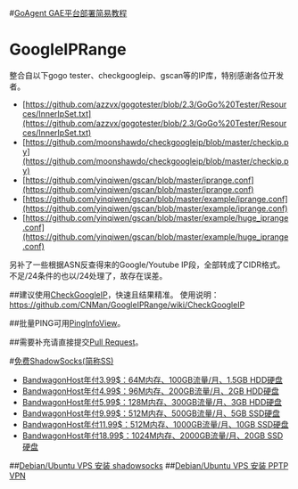 #[GoAgent GAE平台部署简易教程](https://cnlic.com/?p=329)

# GoogleIPRange
整合自以下gogo tester、checkgoogleip、gscan等的IP库，特别感谢各位开发者。

* [https://github.com/azzvx/gogotester/blob/2.3/GoGo%20Tester/Resources/InnerIpSet.txt](https://github.com/azzvx/gogotester/blob/2.3/GoGo%20Tester/Resources/InnerIpSet.txt)
* [https://github.com/moonshawdo/checkgoogleip/blob/master/checkip.py](https://github.com/moonshawdo/checkgoogleip/blob/master/checkip.py)
* [https://github.com/yinqiwen/gscan/blob/master/iprange.conf](https://github.com/yinqiwen/gscan/blob/master/iprange.conf)
* [https://github.com/yinqiwen/gscan/blob/master/example/iprange.conf](https://github.com/yinqiwen/gscan/blob/master/example/iprange.conf)
* [https://github.com/yinqiwen/gscan/blob/master/example/huge_iprange.conf](https://github.com/yinqiwen/gscan/blob/master/example/huge_iprange.conf)

另补了一些根据ASN反查得来的Google/Youtube IP段，全部转成了CIDR格式。
不足/24条件的也以/24处理了，故存在误差。

##建议使用[CheckGoogleIP](https://github.com/moonshawdo/checkgoogleip/)，快速且结果精准。
使用说明：https://github.com/CNMan/GoogleIPRange/wiki/CheckGoogleIP

##批量PING可用[PingInfoView](http://www.nirsoft.net/utils/multiple_ping_tool.html)。

##需要补充请直接提交[Pull Request](https://github.com/CNMan/GoogleIPRange/pulls)。

#[免费ShadowSocks(简称SS)](http://goo.gl/RlA4kI)

* [BandwagonHost年付3.99$：64M内存、100GB流量/月、1.5GB HDD硬盘](https://bandwagonhost.com/aff.php?aff=1366&pid=19)
* [BandwagonHost年付4.99$：96M内存、200GB流量/月、2GB HDD硬盘](https://bandwagonhost.com/aff.php?aff=1366&pid=20)
* [BandwagonHost年付5.99$：128M内存、300GB流量/月、3GB HDD硬盘](https://bandwagonhost.com/aff.php?aff=1366&pid=21)
* [BandwagonHost年付9.99$：512M内存、500GB流量/月、5GB SSD硬盘](https://bandwagonhost.com/aff.php?aff=1366&pid=22)
* [BandwagonHost年付11.99$：512M内存、1000GB流量/月、10GB SSD硬盘](https://bandwagonhost.com/aff.php?aff=1366&pid=27)
* [BandwagonHost年付18.99$：1024M内存、2000GB流量/月、20GB SSD硬盘](https://bandwagonhost.com/aff.php?aff=1366&pid=28)

##[Debian/Ubuntu VPS 安装 shadowsocks](http://goo.gl/QtpSGD)
##[Debian/Ubuntu VPS 安装 PPTP VPN](http://goo.gl/dxVBLB)

